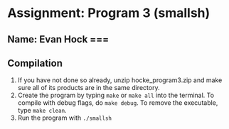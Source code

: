 # Assignment: Program 3 (smallsh)
## Name: Evan Hock ===

## Compilation
1. If you have not done so already, unzip hocke_program3.zip and make sure all of its products are in the same directory.
2. Create the program by typing `make` or `make all` into the terminal. To compile with debug flags, do `make debug`. To remove the executable, type `make clean`.
3. Run the program with `./smallsh`
